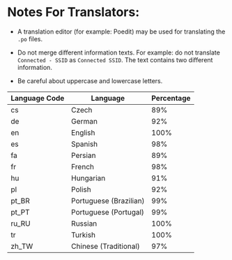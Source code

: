 # Notes For Translators:

- A translation editor (for example: Poedit) may be used for translating the ```.po``` files.

- Do not merge different information texts. For example: do not translate ```Connected - SSID``` 
as ```Connected SSID```. The text contains two different information. 

- Be careful about uppercase and lowercase letters.


| Language Code  | Language               | Percentage |
| -------------- | ---------------------- | ---------- |
| cs             | Czech                  | 89%        |
| de             | German                 | 92%        |
| en             | English                | 100%       |
| es             | Spanish                | 98%        |
| fa             | Persian                | 89%        |
| fr             | French                 | 98%        |
| hu             | Hungarian              | 91%        |
| pl             | Polish                 | 92%        |
| pt_BR          | Portuguese (Brazilian) | 99%        |
| pt_PT          | Portuguese (Portugal)  | 99%        |
| ru_RU          | Russian                | 100%       |
| tr             | Turkish                | 100%       |
| zh_TW          | Chinese (Traditional)  | 97%        |

